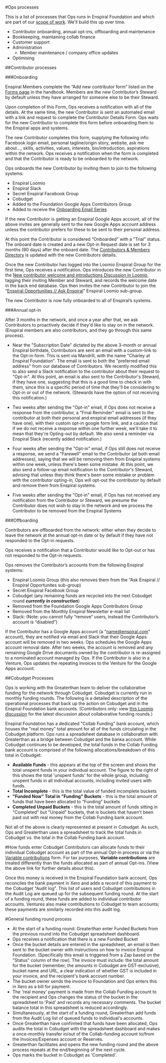 #Ops processes

This is a list of processes that Ops runs in Enspiral Foundation and which are part of our [scope of work](https://handbook.enspiral.com/ops-scope.html). We'll build this up over time.

- Contributor onboarding, annual opt-ins, offboarding and maintenance
- Bookkeeping, maintaining collab finance
- Customer support
- Administration
  - Member maintenance / company office updates  
- Optimising

##Contributor processes

###Onboarding

Enspiral Members complete the “Add new contributor form” listed on the [Forms page](https://handbook.enspiral.com/guides/forms.html) in the handbook. Members are the new Contributor’s Steward by default unless they have arranged for someone else to be their Steward. 

Upon completion of this Form, Ops receives a notification with all of the details. At the same time, the new Contributor is sent an automated email with a link and request to complete the Contributor Details Form. Ops waits for the new Contributor to complete this form before onboarding them to the Enspiral apps and systems. 

The new Contributor completes this form, supplying the following info: Facebook login email, personal tagline/origin story, website, ask me about…, skills, activities, values, interests, bio/introduction, aspirations within the network. Ops receives a notification when the form is completed and that the Contributor is ready to be onboarded to the network.

Ops onboards the new Contributor by inviting them to join to the following systems:

- Enspiral Loomio
- Enspiral Slack
- Secret Enspiral Facebook Group
- Cobudget
- Added to the Foundation Google Apps Contributors Group
- Added to receive the [Onboarding Email Series](https://handbook.enspiral.com/guides/onboarding-info.html)

If the new Contributor is getting an Enspiral Google Apps account, all of the above invites are generally sent to the new Google Apps account address unless the contributor prefers for these to be sent to their personal address.

At this point the Contributor is considered “Onboarded” with a “Trial” status. The onboard date is created and a new Opt-in Request date is set for 3 months (90 days) after the onboard date. The [Contributors & Members Directory](https://docs.google.com/a/enspiral.com/spreadsheets/d/1-ZdYOEZ9KXpd8W166Pt-uTQdrsoXcmgZkURU3955L-w/edit?usp=drive_web) is updated with the new Contributors details.

Once the new Contributor has logged into the Loomio Enspiral Group for the first time, Ops receives a notification. Ops introduces the new Contributor in the [New contributor welcome and introductions Discussion in Loomio](https://www.loomio.org/d/n1Uie3LW/new-contributor-welcome-and-introductions), tagging their inviting Member and Steward, and records the welcome date in the back end database. Ops then invites the new Contributor to join the “[Enspiral Opportunities // Ask Enspiral](https://www.loomio.org/g/9G8VrBKv/enspiral-enspiral-opportunities-ask-enspiral)” Enspiral Loomio sub-group.

The new Contributor is now fully onboarded to all of Enspiral’s systems.

###Annual opt-in

After 3 months in the network, and once a year after that, we ask Contributors to proactively decide if they'd like to stay on in the network. (Enspiral members are also contributors, and they go through this same process).

- Near the "Subscription Date" dictated by the above 3-month or annual Enspiral birthdate, Contributors are sent an email with a custom-link to the Opt-in form. This is sent via Mandrill, with the name "Charley at Enspiral Foundation". The email is sent to both the "preferred email address" from our database of Contributors. We recently modified this to also send a Slack notification to the contributor about their request to "Opt-in". At this point, an email is also sent to the Contributor's Steward, if they have one, suggesting that this is a good time to check in with them, since this is a specific period of time that they'll be considering to Opt-in or out of the network. (Stewards have the option of not receiving this notification.)

- Two weeks after sending the "Opt-in" email, if Ops does not receive a response from the contributor, a "Final Reminder" email is sent to the contributor at both their personal and enspiral email addresses (if they have one), with their custom opt-in google form link, and a caution that if we do not receive a response within one further week, we'll take it to mean that they're Opting-out by default. We also send a reminder via Enspiral Slack (recently added notification.)

- Four weeks after sending the "Opt-in" email, if Ops still does not receive a response, we send a "Farewell" email to the Contributor (at both email addresses), saying that we will be removing them from Enspiral systems within one week, unless there's been some mistake. At this point, we also send a follow-up email notification to the Contributor's Steward, advising that unless they think there's been some mistake or problem with the contributor opting-in, Ops will opt-out the contributor by default and remove them from Enspiral systems.

- Five weeks after sending the "Opt-in" email, if Ops has not received any notification from the Contributor or Steward, we presume the Contributor does not wish to stay in the network and we process the Contributor to be removed from the Enspiral Systems

###Offboarding

Contributors are offboarded from the network: either when they decide to leave the network at the annual opt-in date or by default if they have not responded to the Opt-in requests.

Ops receives a notification that a Contributor would like to Opt-out or has not responded to the Opt-in requests.

Ops removes the Contributor’s accounts from the following Enspiral systems:

- Enspiral Loomio Group (this also removes them from the “Ask Enspiral // Enspiral Opportunites sub-group)
- Secret Enspiral Facebook Group
- Cobudget (any remaining funds are recycled into the next Cobudget round ***currently in construction***)
- Removed from the Foundation Google Apps Contributors Group
- Removed from the Monthly Enspiral Newsletter e-mail list
- Slack: (Note: you cannot fully “remove” users, instead the Contributor’s account is “disabled”)

If the Contributor has a Google Apps account (a "name@enspiral.com" account), they are notified via email and Slack that their Google Apps account will be removed in two weeks. Ops schedules the Google Apps account removal date. After two weeks, the account is removed and any remaining Google Drive documents owned by the contributor is re-assigned to a nominated account managed by Ops. If the Contributor is also in a Venture, Ops updates the repeating invoices to the Venture for the Google Apps account.

##Cobudget Processes

Ops is working with the Greaterthan team to deliver the collaborative funding for the network through Cobudget. Cobudget is currently run in monthly funding rounds. The following is a detailed description of the operational processes that back up the action on Cobudget and in the Enspiral Foundation bank accounts. (Contributors only: view [this Loomio discussion](https://www.loomio.org/d/DbW3nipl/it-s-time-facilitated-cobudget-) for the latest discussion about collaborative funding rounds.)

Enspiral Foundation has a dedicated "Collab Funding" bank account, which houses the "real money" total amount for all of the funds circulating in the Cobudget platform. Ops runs a spreadsheet database in collaboration with Greaterthan as a bridge between Cobudget and the banka account. While Cobudget continues to be developed, the total funds in the Collab Funding bank account is comprised of the following allocations/breakdown of this total in Cobudget:

* **Available Funds** - this appears at the top of the screen and shows the total unspent funds in your individual account. The figure to the right of this shows the total 'unspent funds' for the whole group, including: unspent funds in all individual accounts, including invited users with funds.
* **Total Incomplete** - this is the total value of funded incomplete buckets
* **"Funded Now" Total in "Funding" Buckets** - this is the total amount of funds that have been allocated to "Funding" buckets
* **Completed Unpaid Buckets** - this is the total amount of funds sitting in "Completed" but "Unpaid" buckets, that is buckets that haven't been paid out with real money from the Collab Funding bank account.

Not all of the above is clearly represented at present in Cobudget. As such, Ops and Greaterthan uses a spreadsheet to track the total funds in Cobudget vs. the total in the Collab Funding bank account.

#How funds enter Cobudget
Contributors can allocate funds to their individual Cobudget account as part of the annual Opt-in process or via the  [Variable contributions](https://handbook.enspiral.com/finances_variable_contributions.html) form. For tax purposes, **Variable contributions** are treated differently than the funds allocated as part of annual Opt-ins. (View the above link for further details about this). 

Once this money is received in the Enspiral Foundation bank account, Ops reconciles the bank payment in Xero and adds a record of this payment to the Cobudget "Audit log". This list of users and Cobudget contributions in the Audit Log are queued up for the subsequent funding round. At the start of a funding round, these funds are added to individual contributor accounts. Ventures also make contributions to Cobudget to team accounts; these payments are similarly recorded into this audit log.

#General funding round process
* At the start of a funding round: Greaterthan enter Funded Buckets from the previous round into the Cobudget spreadsheet dashboard.
* Ops receives a notification that there is a new Funded Bucket
* Once the bucket details are entered in the spreadsheet, an email is then sent to the bucket owner with instructions on how to invoice Enspiral Foundation. (Specifically this email is triggered from a Zap based on the "Status" column of the row). The invoice must include: the total amount for the bucket (remember, the amounts in Cobudget are GST-exclusive), bucket name and URL, a clear indication of whether GST is included in your invoice, and the recipient's bank account number.
* The bucket owner sends the invoice to Foundation and Ops enters this in Xero as a bill for payment.
* The 'real money' payment is made from the Collab Funding account to the recipient and Ops changes the status of the bucket in the spreadsheet to 'Paid' and records any necessary comments. The bucket balance total in this spreadsheet is reduced accordingly. 
* Simultaneously, at the start of a funding round, Greaterthan add funds from the Audit Log list of queued funds to individual's accounts.
* Once Greaterthan have confirmed that funds have been allocated, Ops audits the total in Cobudget with the spreadsheet dashboard and makes a once-monthly transfer in/out of the Collab-funding account to/from the Invoices/Expenses account or Reserves.
* Greaterthan facilitates and opens the new funding round and the above process repeats at the end/beginning of the next cycle.
* Ops marks the bucket in Cobudget as 'Completed'.
